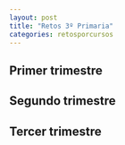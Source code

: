 ```yaml
---
layout: post
title: "Retos 3º Primaria"
categories: retosporcursos
---
```


## Primer trimestre

## Segundo trimestre

## Tercer trimestre
